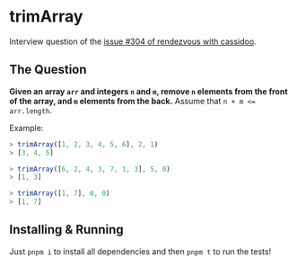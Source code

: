 # trimArray

Interview question of the [issue #304 of rendezvous with cassidoo](https://buttondown.email/cassidoo/archive/5922/).

## The Question

**Given an array `arr` and integers `n` and `m`, remove `n` elements from the front of the array, and `m` elements from the back.** Assume that `n + m <= arr.length`.

Example:

```js
> trimArray([1, 2, 3, 4, 5, 6], 2, 1)
> [3, 4, 5]

> trimArray([6, 2, 4, 3, 7, 1, 3], 5, 0)
> [1, 3]

> trimArray([1, 7], 0, 0)
> [1, 7]
```

## Installing & Running

Just `pnpm i` to install all dependencies and then `pnpm t` to run the tests!
